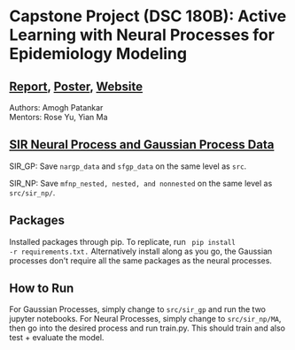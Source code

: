 
# Capstone Project (DSC 180B): Active Learning with Neural Processes for Epidemiology Modeling
## [Report](https://drive.google.com/file/d/1Mk2uujYlSpMKpOzAgYlZWoz1AOed6XPl/view), [Poster](https://drive.google.com/file/d/1m3Gy5ldjGqiTkYX6XV3meAU44MSHP9dL/view), [Website](http://apatankar22.github.io/hier-neural-proc/) <br>
Authors: Amogh Patankar <br>
Mentors: Rose Yu, Yian Ma

## [SIR Neural Process and Gaussian Process Data](https://drive.google.com/drive/folders/1osXBkuDuzSmB8__2r3lLoOLHIXqju3G2)
SIR_GP: Save <code>nargp_data</code> and <code>sfgp_data</code> on the same level as <code>src</code>. 

SIR_NP: Save <code>mfnp_nested, nested, and nonnested</code> on the same level as <code>src/sir_np/</code>. 

## Packages
Installed packages through pip. To replicate, run <code> pip install -r requirements.txt.</code>
Alternatively install along as you go, the Gaussian processes don't require all the same packages as the neural processes. 

## How to Run
For Gaussian Processes, simply change to <code>src/sir_gp</code> and run the two jupyter notebooks.
For Neural Processes, simply change to <code>src/sir_np/MA</code>, then go into the desired process and run train.py. This should train and also test + evaluate the model.

